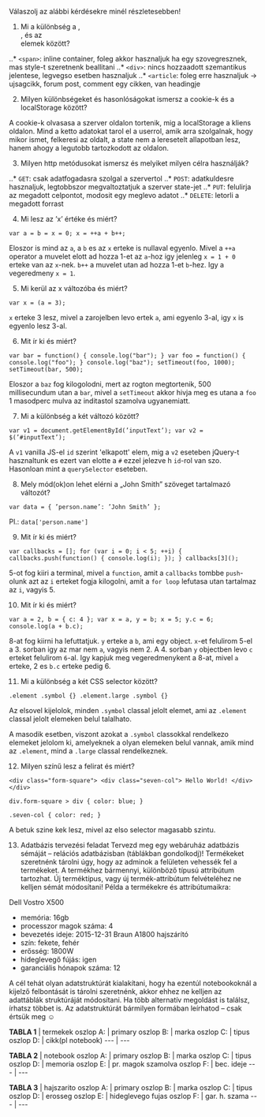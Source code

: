 Válaszolj az alábbi kérdésekre minél részletesebben!
1.	Mi a különbség a <span>, <div>, és az <article> elemek között?

  ..* `<span>`: inline container, foleg akkor hasznaljuk ha egy szovegresznek, mas style-t szeretnenk beallitani
  ..* `<div>`: nincs hozzaadott szemantikus jelentese, legvegso esetben hasznaljuk
  ..* `<article`: foleg erre hasznaljuk -> ujsagcikk, forum post, comment egy cikken, van headingje

2.	Milyen különbségeket és hasonlóságokat ismersz a cookie-k és a localStorage között?

  A cookie-k olvasasa a szerver oldalon tortenik, mig a localStorage a kliens oldalon.
  Mind a ketto adatokat tarol el a userrol, amik arra szolgalnak, hogy mikor ismet,
  felkeresi az oldalt, a state nem a leresetelt allapotban lesz, hanem ahogy a legutobb
  tartozkodott az oldalon.

3.	Milyen http metódusokat ismersz és melyiket milyen célra használják?

  ..* `GET`: csak adatfogadasra szolgal a szervertol
  ..* `POST`: adatkuldesre hasznaljuk, legtobbszor megvaltoztatjuk a szerver state-jet
  ..* `PUT`: felulirja az megadott celpontot, modosit egy meglevo adatot
  ..* `DELETE`: letorli a megadott forrast


4.	Mi lesz az ’x’ értéke és miért?

  `var a = b = x = 0;
  x = ++a + b++;`

  Eloszor is mind az `a`, a `b` es az `x` erteke is nullaval egyenlo.
  Mivel a `++a` operator a muvelet elott ad hozza 1-et az `a`-hoz igy jelenleg `x = 1 + 0`
  erteke van az `x`-nek. `b++` a muvelet utan ad hozza 1-et `b`-hez. Igy a vegeredmeny `x = 1`.



5.	Mi kerül az x változóba és miért?

  `var x = (a = 3);`

  `x` erteke 3 lesz, mivel a zarojelben levo ertek `a`, ami egyenlo 3-al, igy `x`
  is egyenlo lesz 3-al.



6.	Mit ír ki és miért?

  `var bar = function() { console.log("bar"); }
  var foo = function() { console.log("foo"); }
  console.log("baz");
  setTimeout(foo, 1000);
  setTimeout(bar, 500);`

  Eloszor a `baz` fog kilogolodni, mert az rogton megtortenik, 500 millisecundum utan
  a `bar`, mivel a `setTimeout` akkor hivja meg es utana a `foo` 1 masodperc mulva az
  inditastol szamolva ugyanemiatt.




7.	Mi a különbség a két változó között?

  `var v1 = document.getElementById(’inputText’);
  var v2 = $(’#inputText’);`

  A `v1` vanilla JS-el `id` szerint 'elkapott' elem, mig a `v2` eseteben jQuery-t
  hasznaltunk es ezert van elotte a `#` ezzel jelezve h `id`-rol van szo. Hasonloan
  mint a `querySelector` eseteben.



8.	Mely mód(ok)on lehet elérni a „John Smith” szöveget tartalmazó változót?

  `var data = {
  	’person.name’: ’John Smith’
  };`

  Pl.: `data['person.name']`



9.	Mit ír ki és miért?

  `var callbacks = [];
  for (var i = 0; i < 5; ++i) {
	  callbacks.push(function() { console.log(i); });
  }
  callbacks[3]();`

  5-ot fog kiiri a terminal, mivel a `function`, amit a `callbacks` tombbe `push`-olunk
  azt az `i` erteket fogja kilogolni, amit a `for loop` lefutasa utan tartalmaz az `i`,
  vagyis 5.



10.	Mit ír ki és miért?

  `var a = 2, b = { c: 4 };
  var x = a, y = b;
  x = 5;
  y.c = 6;
  console.log(a + b.c);`

  8-at fog kiirni ha lefuttatjuk. `y` erteke a `b`, ami egy object. `x`-et felulirom
  5-el a 3. sorban igy az mar nem `a`, vagyis nem 2. A 4. sorban `y` objectben levo
  `c` erteket felulirom `6`-al. Igy kapjuk meg vegeredmenykent a 8-at, mivel `a` erteke,
  2 es `b.c` erteke pedig 6.



11.	Mi a különbség a két CSS selector között?

  `.element .symbol {}
  .element.large .symbol {}`

  Az elsovel kijelolok, minden `.symbol` classal jelolt elemet, ami az `.element` classal
  jelolt elemeken belul talalhato.

  A masodik esetben, viszont azokat a `.symbol` classokkal rendelkezo elemeket jelolom
  ki, amelyeknek a olyan elemeken belul vannak, amik mind az `.element`, mind a `.large`
  classal rendelkeznek.





12.	Milyen színű lesz a felirat és miért?

   `<div class="form-square">
      <div class="seven-col">
         Hello World!
      </div>
    </div>`

  `div.form-square > div {
     color: blue;
  }`

  `.seven-col {
     color: red;
  }`

  A betuk szine kek lesz, mivel az elso selector magasabb szintu.



13.	Adatbázis tervezési feladat
Tervezd meg egy webáruház adatbázis sémáját – relációs adatbázisban (táblákban gondolkodj)!
Termékeket szeretnénk tárolni úgy, hogy az adminok a felületen vehessék fel a termékeket. A termékhez bármennyi, különböző típusú attribútum tartozhat. Új terméktípus, vagy új termék-attribútum felvételéhez ne kelljen sémát módosítani!
Példa a termékekre és attribútumaikra:

Dell Vostro X500
- memória: 16gb
- processzor magok száma: 4
- bevezetés ideje: 2015-12-31
Braun A1800 hajszárító
- szín: fekete, fehér
- erősség: 1800W
- hideglevegő fújás: igen
- garanciális hónapok száma: 12

A cél tehát olyan adatstruktúrát kialakítani, hogy ha ezentúl notebookoknál a kijelző felbontását is tárolni szeretnénk, akkor ehhez ne kelljen az adattáblák struktúráját módosítani. Ha több alternatív megoldást is találsz, írhatsz többet is. Az adatstruktúrát bármilyen formában leírhatod – csak értsük meg ☺


**TABLA 1** | termekek
oszlop A: | primary
oszlop B: | marka
oszlop C: | tipus
oszlop D: | cikk(pl notebook)
--- | ---

**TABLA 2** | notebook
oszlop A: | primary
oszlop B: | marka
oszlop C: | tipus
oszlop D: | memoria
oszlop E: | pr. magok szamolva
oszlop F: | bec. ideje
--- | ---

**TABLA 3** | hajszarito
oszlop A: | primary
oszlop B: | marka
oszlop C: | tipus
oszlop D: | erosseg
oszlop E: | hideglevego fujas
oszlop F: | gar. h. szama
--- | ---
